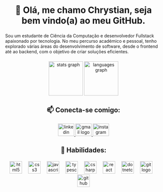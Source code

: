 <h1 align="center">👋 Olá, me chamo Chrystian, seja bem vindo(a) ao meu GitHub.</h1>

###

<p align="left">Sou um estudante de Ciência da Computação e desenvolvedor Fullstack apaixonado por tecnologia. No meu percurso académico e pessoal, tenho explorado várias áreas do desenvolvimento de software, desde o frontend até ao backend, com o objetivo de criar soluções eficientes.</p>

###

<div align="center">
  <img src="https://github-readme-stats.vercel.app/api?username=ChrystianRocha&hide_title=true&hide_rank=false&show_icons=true&include_all_commits=true&count_private=true&disable_animations=false&theme=github_dark&locale=pt-br&hide_border=false&order=1" height="110" alt="stats graph"  />
  <img src="https://github-readme-stats.vercel.app/api/top-langs?username=ChrystianRocha&locale=pt-br&hide_title=false&layout=compact&card_width=320&langs_count=5&theme=github_dark&hide_border=false&order=2" height="110" alt="languages graph"  />
</div>

###

<h2 align="center">📫 Conecta-se comigo:</h2>

###

<div align="center">
  <a href="https://www.linkedin.com/in/chrystian-santos-da-rocha-63a93429a/" target="_blank">
    <img src="https://raw.githubusercontent.com/maurodesouza/profile-readme-generator/master/src/assets/icons/social/linkedin/default.svg" width="52" height="40" alt="linkedin logo"  />
  </a>
  <a href="mailto:cchrystianrocha@gmail.com" target="_blank">
    <img src="https://raw.githubusercontent.com/maurodesouza/profile-readme-generator/master/src/assets/icons/social/gmail/default.svg" width="52" height="40" alt="gmail logo"  />
  </a>
  <a href="https://www.instagram.com/chrystianrocha?igsh=b2ExNGRpZjg1YXFk" target="_blank">
    <img src="https://raw.githubusercontent.com/maurodesouza/profile-readme-generator/master/src/assets/icons/social/instagram/default.svg" width="52" height="40" alt="instagram logo"  />
  </a>
</div>

###

<h2 align="center">🚀 Habilidades:</h2>

###

<div align="center">
  <img src="https://cdn.jsdelivr.net/gh/devicons/devicon/icons/html5/html5-original.svg" height="40" alt="html5 logo"  />
  <img width="12" />
  <img src="https://cdn.jsdelivr.net/gh/devicons/devicon/icons/css3/css3-original.svg" height="40" alt="css3 logo"  />
  <img width="12" />
  <img src="https://cdn.jsdelivr.net/gh/devicons/devicon/icons/javascript/javascript-original.svg" height="40" alt="javascript logo"  />
  <img width="12" />
  <img src="https://cdn.jsdelivr.net/gh/devicons/devicon/icons/typescript/typescript-original.svg" height="40" alt="typescript logo"  />
  <img width="12" />
  <img src="https://cdn.jsdelivr.net/gh/devicons/devicon/icons/csharp/csharp-original.svg" height="40" alt="csharp logo"  />
  <img width="12" />
  <img src="https://cdn.jsdelivr.net/gh/devicons/devicon/icons/react/react-original.svg" height="40" alt="react logo"  />
  <img width="12" />
  <img src="https://cdn.jsdelivr.net/gh/devicons/devicon/icons/dotnetcore/dotnetcore-original.svg" height="40" alt="dotnetcore logo"  />
  <img width="12" />
  <img src="https://cdn.jsdelivr.net/gh/devicons/devicon/icons/git/git-original.svg" height="40" alt="git logo"  />
  <img width="12" />
  <img src="https://cdn.jsdelivr.net/gh/devicons/devicon/icons/github/github-original.svg" height="40" alt="github logo"  />
</div>

###